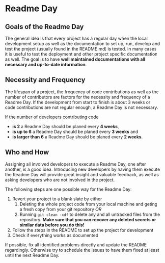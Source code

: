 # Readme Day

## Goals of the Readme Day

The general idea is that every project has a regular day when the local development setup as well as the documentation to set up, run, develop and test the project (usually found in the README.md) is tested. In many cases it is useful to test the deployment and other project specific documentation as well. The goal is to have **well maintained documentations with all necessary and up-to-date information**.

## Necessity and Frequency

The lifespan of a project, the frequency of code contributions as well as the number of contributors are factors for the necessity and frequency of a Readme Day. If the development from start to finish is about 3 weeks or code contributions are not regular enough, a Readme Day is not necessary.

If the number of developers contributing code 

* **is 2** a Readme Day should be planed every **4 weeks**,
* **is up to 6** a Readme Day should be planed every **3 weeks** and
* **is larger than 6** a Readme Day should be planed every **2 weeks**.

## Who and How

Assigning all involved developers to execute a Readme Day, one after another, is a good idea. Introducing new developers by having them execute the Readme Day will provide great insight and valuable feedback, as well as asking developers who are not involved in the project.

The following steps are one possible way for the Readme Day:

1. Revert your project to a blank slate by either
   1. Deleting the whole project code from your local machine and geting a fresh copy from your git repository _OR_
   2. Running `git clean -xdf` to delete any and all untracked files from the repository. __Make sure that you can recover any deleted secrets or similar data before you do this!__
2. Follow the steps in the README to set up the project for development
3. Check if everything works as documented

If possible, fix all identified problems directly and update the README regardingly. Otherwise try to schedule the issues to have them fixed at least until the next Readme Day.
